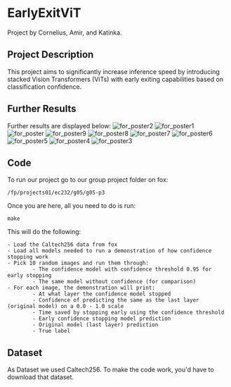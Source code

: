 # EarlyExitViT
Project by Cornelius, Amir, and Katinka.

## Project Description
This project aims to significantly increase inference speed by introducing stacked Vision Transformers (ViTs) with early exiting capabilities based on classification confidence.

## Further Results
Further results are displayed below: 
![for_poster2](https://github.com/tinkilol/EarlyExitViT/assets/116383349/72bbad08-2ee8-4e3a-9443-4b2e69ed5b01)
![for_poster1](https://github.com/tinkilol/EarlyExitViT/assets/116383349/ee87a95a-0133-4110-a3a5-4a00eb27a99e)
![for_poster](https://github.com/tinkilol/EarlyExitViT/assets/116383349/e33a0831-3898-478b-bf48-eea5656441ee)
![for_poster9](https://github.com/tinkilol/EarlyExitViT/assets/116383349/f5b68a57-9be8-40ed-8157-203305761768)
![for_poster8](https://github.com/tinkilol/EarlyExitViT/assets/116383349/f4a9551b-39b0-41f0-aae7-eb0e88697695)
![for_poster7](https://github.com/tinkilol/EarlyExitViT/assets/116383349/53d8391a-8f9f-44b5-a813-0a5800fd6ec2)
![for_poster6](https://github.com/tinkilol/EarlyExitViT/assets/116383349/7b782f19-0d22-431e-9d31-c68bc03b373b)
![for_poster5](https://github.com/tinkilol/EarlyExitViT/assets/116383349/d9498e6b-d4f4-475b-8b65-1cce1f91f679)
![for_poster4](https://github.com/tinkilol/EarlyExitViT/assets/116383349/c055cf38-a569-45ba-97ee-4647d62c8e56)
![for_poster3](https://github.com/tinkilol/EarlyExitViT/assets/116383349/6d663b91-d2e8-443e-9a5b-2673ca59c7d6)

## Code
To run our project go to our group project folder on fox:

    /fp/projects01/ec232/g05/g05-p3

Once you are here, all you need to do is run:

    make

This will do the following:

    - Load the Caltech256 data from fox
    - Load all models needed to run a demonstration of how confidence stopping work
    - Pick 10 random images and run them through:
            - The confidence model with confidence threshold 0.95 for early stopping
            - The same model without confidence (for comparison)
    - For each image, the demonstration will print:
            - At what layer the confidence model stopped
            - Confidence of predicting the same as the last layer (original model) on a 0.0 - 1.0 scale
            - Time saved by stopping early using the confidence threshold
            - Early confidence stopping model prediction
            - Original model (last layer) prediction
            - True label

## Dataset
As Dataset we used Caltech256. To make the code work, you'd have to download that dataset.
